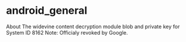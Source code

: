 # android_general
About The widevine content decryption module blob and private key for System ID 8162
Note: Officialy revoked by Google.

